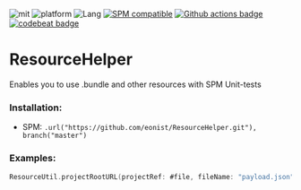![mit](https://img.shields.io/badge/License-MIT-brightgreen.svg)
![platform](https://img.shields.io/badge/Platform-macOS/iOS-blue.svg)
![Lang](https://img.shields.io/badge/Language-Swift%205.12-orange.svg)
[![SPM compatible](https://img.shields.io/badge/SPM-compatible-4BC51D.svg?style=flat)](https://github.com/apple/swift)
[![Github actions badge](https://badgen.net/github/checks/eonist/ResourceHelper?icon=github&label=Builds)](https://github.com/eonist/ResourceHelper/actions)
[![codebeat badge](https://codebeat.co/badges/6704b945-11ad-43ad-b290-ebe32edd04f0)](https://codebeat.co/projects/github-com-eonist-resourcehelper-master)

# ResourceHelper
Enables you to use .bundle and other resources with SPM Unit-tests

### Installation:
- SPM: `.url("https://github.com/eonist/ResourceHelper.git"), branch("master")`

### Examples:

```swift
ResourceUtil.projectRootURL(projectRef: #file, fileName: "payload.json").path // /Users/John/Documents/AwesomeApp/payload.json
```
